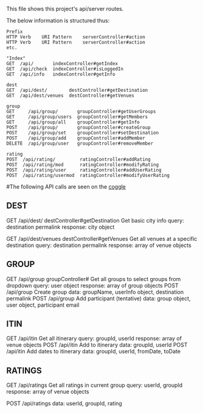 This file shows this project's api/server routes.

The below information is structured thus:

```
Prefix
HTTP Verb    URI Pattern    serverController#action
HTTP Verb    URI Pattern    serverController#action
etc.
```

```
"Index"
GET  /api/       indexController#getIndex
GET  /api/check  indexController#isLoggedIn
GET  /api/info   indexController#getInfo

dest
GET  /api/dest/        destController#getDestination
GET  /api/dest/venues  destController#getVenues

group
GET     /api/group/       groupController#getUserGroups
GET     /api/group/users  groupController#getMembers
GET     /api/group/all    groupController#getInfo
POST    /api/group/       groupController#createGroup
POST    /api/group/set    groupController#setDestination
POST    /api/group/add    groupController#addMember
DELETE  /api/group/user   groupController#removeMember

rating
POST  /api/rating/         ratingController#addRating
POST  /api/rating/mod      ratingController#modifyRating
POST  /api/rating/user     ratingController#addUserRating
POST  /api/rating/usermod  ratingController#modifyUserRating
```

#The following API calls are seen on the [coggle](https://coggle.it/diagram/VnER1WcWk3oeczUt)

## DEST
GET  /api/dest/        destController#getDestination
  Get basic city info
  query: destination permalink
  response: city object

GET  /api/dest/venues  destController#getVenues
  Get all venues at a specific destination
  query: destination permalink
  response: array of venue objects


## GROUP
GET  /api/group  groupController#
  Get all groups to select groups from dropdown
  query: user object
  response: array of group objects
POST  /api/group
  Create group
  data: groupName, userInfo object, destination permalink
POST  /api/group
  Add participant (tentative)
  data: group object, user object, participant email


## ITIN
GET  /api/itin
  Get all itinerary
  query: groupId, userId
  response: array of venue objects
POST  /api/itin
  Add to itinerary
  data: groupId, userId
POST  /api/itin
  Add dates to itinerary
  data: groupId, userId, fromDate, toDate


## RATINGS
GET  /api/ratings
  Get all ratings in current group
  query: userId, groupId
  response: array of venue objects

POST  /api/ratings
  data: userId, groupId, rating
